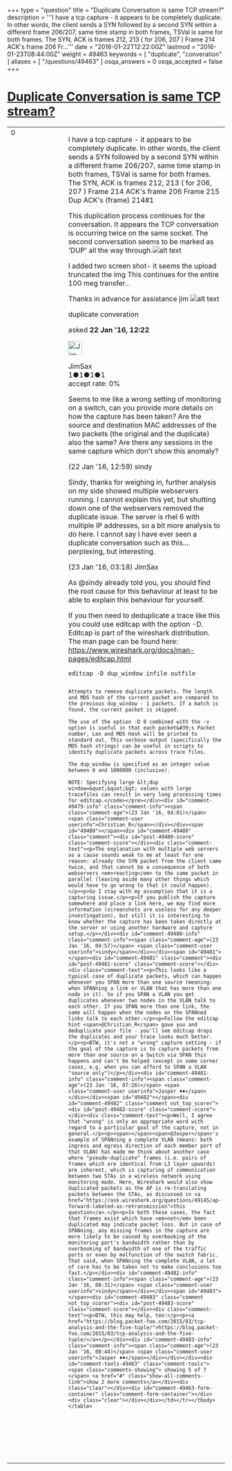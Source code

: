 +++
type = "question"
title = "Duplicate Conversation is same TCP stream?"
description = '''I have a tcp capture - it appears to be completely duplicate. In other words, the client sends a SYN followed by a second SYN within a different frame 206/207, same time stamp in both frames, TSVal is same for both frames. The SYN, ACK is frames 212, 213 ( for 206, 207 ) Frame 214 ACK&#x27;s frame 206 Fr...'''
date = "2016-01-22T12:22:00Z"
lastmod = "2016-01-23T08:44:00Z"
weight = 49463
keywords = [ "duplicate", "converation" ]
aliases = [ "/questions/49463" ]
osqa_answers = 0
osqa_accepted = false
+++

<div class="headNormal">

# [Duplicate Conversation is same TCP stream?](/questions/49463/duplicate-conversation-is-same-tcp-stream)

</div>

<div id="main-body">

<div id="askform">

<table id="question-table" style="width:100%;"><colgroup><col style="width: 50%" /><col style="width: 50%" /></colgroup><tbody><tr class="odd"><td style="width: 30px; vertical-align: top"><div class="vote-buttons"><span id="post-49463-upvote" class="ajax-command post-vote up" rel="nofollow" title="I like this post (click again to cancel)"> </span><div id="post-49463-score" class="post-score" title="current number of votes">0</div><span id="post-49463-downvote" class="ajax-command post-vote down" rel="nofollow" title="I dont like this post (click again to cancel)"> </span> <span id="favorite-mark" class="ajax-command favorite-mark" rel="nofollow" title="mark/unmark this question as favorite (click again to cancel)"> </span><div id="favorite-count" class="favorite-count"></div></div></td><td><div id="item-right"><div class="question-body"><p>I have a tcp capture - it appears to be completely duplicate. In other words, the client sends a SYN followed by a second SYN within a different frame 206/207, same time stamp in both frames, TSVal is same for both frames. The SYN, ACK is frames 212, 213 ( for 206, 207 ) Frame 214 ACK's frame 206 Frame 215 Dup ACK's (frame) 214#1</p><p>This duplication process continues for the conversation. It appears the TCP conversation is occurring twice on the same socket. The second conversation seems to be marked as 'DUP' all the way through.<img src="https://osqa-ask.wireshark.org/upfiles/wireshark-dup_ssdCEZj.jpg" alt="alt text" /></p><p>I added two screen shot- it seems the upload truncated the img This continues for the entire 100 meg transfer..</p><p>Thanks in advance for assistance jim <img src="https://osqa-ask.wireshark.org/upfiles/wireshark-dup_TS4lvBA.jpg" alt="alt text" /></p></div><div id="question-tags" class="tags-container tags"><span class="post-tag tag-link-duplicate" rel="tag" title="see questions tagged &#39;duplicate&#39;">duplicate</span> <span class="post-tag tag-link-converation" rel="tag" title="see questions tagged &#39;converation&#39;">converation</span></div><div id="question-controls" class="post-controls"></div><div class="post-update-info-container"><div class="post-update-info post-update-info-user"><p>asked <strong>22 Jan '16, 12:22</strong></p><img src="https://secure.gravatar.com/avatar/8ec75c6d9f6802109b4708f9a42af7dc?s=32&amp;d=identicon&amp;r=g" class="gravatar" width="32" height="32" alt="JimSax&#39;s gravatar image" /><p><span>JimSax</span><br />
<span class="score" title="1 reputation points">1</span><span title="1 badges"><span class="badge1">●</span><span class="badgecount">1</span></span><span title="1 badges"><span class="silver">●</span><span class="badgecount">1</span></span><span title="1 badges"><span class="bronze">●</span><span class="badgecount">1</span></span><br />
<span class="accept_rate" title="Rate of the user&#39;s accepted answers">accept rate:</span> <span title="JimSax has no accepted answers">0%</span></p></img></div></div><div id="comments-container-49463" class="comments-container"><span id="49465"></span><div id="comment-49465" class="comment"><div id="post-49465-score" class="comment-score"></div><div class="comment-text"><p>Seems to me like a wrong setting of monitoring on a switch, can you provide more details on how the capture has been taken? Are the source and destination MAC addresses of the two packets (the original and the duplicate) also the same? Are there any sessions in the same capture which don't show this anomaly?</p></div><div id="comment-49465-info" class="comment-info"><span class="comment-age">(22 Jan '16, 12:59)</span> <span class="comment-user userinfo">sindy</span></div></div><span id="49478"></span><div id="comment-49478" class="comment"><div id="post-49478-score" class="comment-score"></div><div class="comment-text"><p>Sindy, thanks for weighing in, further analysis on my side showed multiple webservers running. I cannot explain this yet, but shutting down one of the webservers removed the duplicate issue. The server is rhel 6 with multiple IP addresses, so a bit more analysis to do here. I cannot say I have ever seen a duplicate conversation such as this.... perplexing, but interesting.</p></div><div id="comment-49478-info" class="comment-info"><span class="comment-age">(23 Jan '16, 03:18)</span> <span class="comment-user userinfo">JimSax</span></div></div><span id="49479"></span><div id="comment-49479" class="comment"><div id="post-49479-score" class="comment-score"></div><div class="comment-text"><p>As <span></span><span>@sindy</span> already told you, you should find the root cause for this behaviour at least to be able to explain this behaviour for yourself.</p><p>If you then need to deduplicate a trace like this you could use editcap with the option -D. Editcap is part of the wireshark distribution. The man page can be found here: <a href="https://www.wireshark.org/docs/man-pages/editcap.html">https://www.wireshark.org/docs/man-pages/editcap.html</a></p><pre><code>editcap -D dup_window infile outfile

    Attempts to remove duplicate packets. The length and MD5 hash of the current packet are compared to the previous dup_window - 1 packets. If a match is found, the current packet is skipped.

    The use of the option -D 0 combined with the -v option is useful in that each packet&#39;s Packet number, Len and MD5 Hash will be printed to standard out. This verbose output (specifically the MD5 hash strings) can be useful in scripts to identify duplicate packets across trace files.

    The dup_window is specified as an integer value between 0 and 1000000 (inclusive).

    NOTE: Specifying large &lt;dup window=&quot;&quot;&gt; values with large tracefiles can result in very long processing times for editcap.</code></pre></div><div id="comment-49479-info" class="comment-info"><span class="comment-age">(23 Jan '16, 04:01)</span> <span class="comment-user userinfo">Christian_R</span></div></div><span id="49480"></span><div id="comment-49480" class="comment"><div id="post-49480-score" class="comment-score"></div><div class="comment-text"><p>The explanation with multiple web servers as a cause sounds weak to me at least for one reason: already the SYN packet from the client came twice, and that cannot be a consequence of both webservers <em>reacting</em> to the same packet in parallel (leaving aside many other things which would have to go wrong to that it could happen).</p><p>So I stay with my assumption that it is a capturing issue.</p><p>If you publish the capture somewhere and place a link here, we may find more information (screenshots are useless for any deeper investingation), but still it is interesting to know whether the capture has been taken directly at the server or using another hardware and capture setup.</p></div><div id="comment-49480-info" class="comment-info"><span class="comment-age">(23 Jan '16, 04:57)</span> <span class="comment-user userinfo">sindy</span></div></div><span id="49481"></span><div id="comment-49481" class="comment"><div id="post-49481-score" class="comment-score"></div><div class="comment-text"><p>This looks like a typical case of duplicate packets, which can happen whenever you SPAN more than one source (meaning: when SPANning a link or VLAN that has more than one node in it). So if you SPAN a VLAN you get duplicates whenever two nodes in the VLAN talk to each other. If you SPAN more than one link, the same will happen when the nodes on the SPANned links talk to each other.</p><p>Follow the editcap hint <span>@Christian_R</span> gave you and deduplicate your file - you'll see editcap drops the duplicates and your trace looks much better.</p><p>BTW, it's not a "wrong" capture setting - if the goal of the capture is to capture packets from more than one source on a Switch via SPAN this happens and can't be helped (except in some corner cases, e.g. when you can afford to SPAN a VLAN "source only")</p></div><div id="comment-49481-info" class="comment-info"><span class="comment-age">(23 Jan '16, 07:26)</span> <span class="comment-user userinfo">Jasper ♦♦</span></div></div><span id="49482"></span><div id="comment-49482" class="comment not_top_scorer"><div id="post-49482-score" class="comment-score"></div><div class="comment-text"><p>Well, I agree that "wrong" is only an appropriate word with regard to a particular goal of the capture, not in general.</p><p><span></span><span>@Jasper</span>'s example of SPANning a complete VLAN (means: both ingress and egress direction of each member port of that VLAN) has made me think about another case where "pseudo-duplicate" frames (i.e. pairs of frames which are identical from L3 layer upwards) are inherent, which is capturing of communication between two STAs in a wireless network using monitoring mode. Here, Wireshark would also show duplicated packets as the AP is re-translating packets between the STAs, as discussed in <a href="https://ask.wireshark.org/questions/49145/ap-forward-labeled-as-retransmission">this question</a>.</p><p>In both these cases, the fact that frames exist which have <em>not</em> been duplicated may indicate packet loss. But in case of SPANning, any missing frames in the capture are more likely to be caused by overbooking of the monitoring port's bandwidth rather than by overbooking of bandwidth of one of the traffic ports or even by malfunction of the switch fabric. That said, when SPANning the complete VLAN, a lot of care has to be taken not to make conclusions too fast.</p></div><div id="comment-49482-info" class="comment-info"><span class="comment-age">(23 Jan '16, 08:31)</span> <span class="comment-user userinfo">sindy</span></div></div><span id="49483"></span><div id="comment-49483" class="comment not_top_scorer"><div id="post-49483-score" class="comment-score"></div><div class="comment-text"><p>BTW, this may help, too:</p><p><a href="https://blog.packet-foo.com/2015/03/tcp-analysis-and-the-five-tuple/">https://blog.packet-foo.com/2015/03/tcp-analysis-and-the-five-tuple/</a></p></div><div id="comment-49483-info" class="comment-info"><span class="comment-age">(23 Jan '16, 08:44)</span> <span class="comment-user userinfo">Jasper ♦♦</span></div></div></div><div id="comment-tools-49463" class="comment-tools"><span class="comments-showing"> showing 5 of 7 </span> <a href="#" class="show-all-comments-link">show 2 more comments</a></div><div class="clear"></div><div id="comment-49463-form-container" class="comment-form-container"></div><div class="clear"></div></div></td></tr></tbody></table>

</div>

</div>

